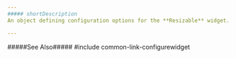 ```yaml
---
##### shortDescription
An object defining configuration options for the **Resizable** widget.

---
```

#####See Also#####
#include common-link-configurewidget